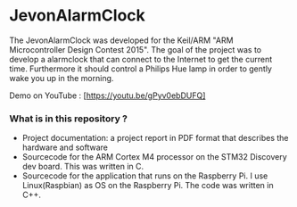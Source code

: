 # JevonAlarmClock #

The JevonAlarmClock was developed for the Keil/ARM "ARM Microcontroller Design Contest 2015".
The goal of the project was to develop a alarmclock that can connect to the Internet to get the current time. 
Furthermore it should control a Philips Hue lamp in order to gently wake you up in the morning.

Demo on YouTube : [https://youtu.be/gPyv0ebDUFQ]

### What is in this repository ? ###

* Project documentation: a project report in PDF format that describes the hardware and software
* Sourcecode for the ARM Cortex M4 processor on the STM32 Discovery dev board. This was written in C.
* Sourcecode for the application that runs on the Raspberry Pi. I use Linux(Raspbian) as OS on the Raspberry Pi. The code was written in C++. 
